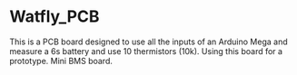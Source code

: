 # Watfly_PCB
This is a PCB board designed to use all the inputs of an Arduino Mega and measure a 6s battery and use 10 thermistors (10k). Using this
board for a prototype. Mini BMS board.
